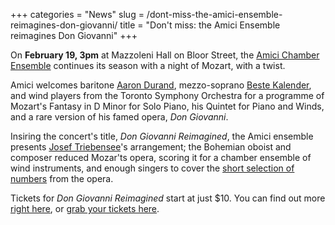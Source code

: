 +++
categories = "News"
slug = /dont-miss-the-amici-ensemble-reimagines-don-giovanni/
title = "Don&#039;t miss: the Amici Ensemble reimagines Don Giovanni"
+++

On **February 19, 3pm** at Mazzoleni Hall on Bloor Street, the [Amici Chamber Ensemble](http://amiciensemble.com/event/don-giovanni-reimagined/) continues its season with a night of Mozart, with a twist.

Amici welcomes baritone [Aaron Durand](/talking-with-singers-aaron-durand/), mezzo-soprano [Beste Kalender](/scene/people/beste-kalender/), and wind players from the Toronto Symphony Orchestra for a programme of Mozart's Fantasy in D Minor for Solo Piano, his Quintet for Piano and Winds, and a rare version of his famed opera, *Don Giovanni*.

Insiring the concert's title, *Don Giovanni Reimagined*, the Amici ensemble presents [Josef Triebensee](https://en.wikipedia.org/wiki/Josef_Triebensee)'s arrangement; the Bohemian oboist and composer reduced Mozar'ts opera, scoring it for a chamber ensemble of wind instruments, and enough singers to cover the [short selection of numbers](http://amiciensemble.com/event/don-giovanni-reimagined/) from the opera. 
 
Tickets for *Don Giovanni Reimagined* start at just $10. You can find out more [right here](http://amiciensemble.com/event/don-giovanni-reimagined/), or [grab your tickets here](http://performance.rcmusic.ca/tickets/seats/11003).
